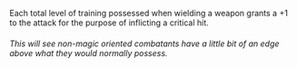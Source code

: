 Each total level of training possessed when wielding a weapon grants a +1 to the attack for the purpose of inflicting a critical hit.

###### This will see non-magic oriented combatants have a little bit of an edge above what they would normally possess.
